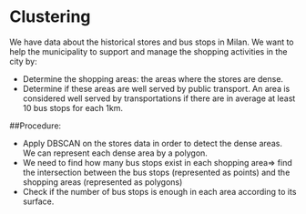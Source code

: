 # Clustering
We have data about the historical stores and bus stops in Milan.
We want to help the municipality to support and manage the shopping activities in the city by:
* Determine the shopping areas: the areas where the stores are dense.
* Determine if these areas are well served by public transport. An area is considered well served by transportations if there are in average at least 10 bus stops for each 1km.

##Procedure:
* Apply DBSCAN on the stores data in order to detect the dense areas. We can represent each dense area by a polygon.
* We need to find how many bus stops exist in each shopping area=> find the intersection between the bus stops (represented as points) and the shopping areas (represented as polygons)
* Check if the number of bus stops is enough in each area according to its surface.

